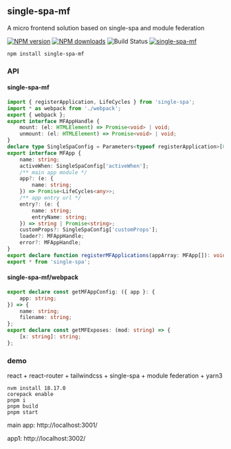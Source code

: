 ## single-spa-mf

A micro frontend solution based on single-spa and module federation

[![NPM version](https://badge.fury.io/js/single-spa-mf.png)](http://badge.fury.io/js/single-spa-mf)
[![NPM downloads](http://img.shields.io/npm/dm/single-spa-mf.svg)](https://npmjs.org/package/single-spa-mf)
![Build Status](https://github.com/yiminghe/single-spa-mf/actions/workflows/ci.yaml/badge.svg)
[![single-spa-mf](https://img.shields.io/endpoint?url=https://cloud.cypress.io/badge/simple/neygmi/main&style=flat&logo=cypress)](https://cloud.cypress.io/projects/neygmi/runs)

```
npm install single-spa-mf
```


### API

#### single-spa-mf

```ts
import { registerApplication, LifeCycles } from 'single-spa';
import * as webpack from './webpack';
export { webpack };
export interface MFAppHandle {
    mount: (el: HTMLElement) => Promise<void> | void;
    unmount: (el: HTMLElement) => Promise<void> | void;
}
declare type SingleSpaConfig = Parameters<typeof registerApplication>[0];
export interface MFApp {
    name: string;
    activeWhen: SingleSpaConfig['activeWhen'];
    /** main app module */
    app?: (e: {
        name: string;
    }) => Promise<LifeCycles<any>>;
    /** app entry url */
    entry?: (e: {
        name: string;
        entryName: string;
    }) => string | Promise<string>;
    customProps?: SingleSpaConfig['customProps'];
    loader?: MFAppHandle;
    error?: MFAppHandle;
}
export declare function registerMFApplications(appArray: MFApp[]): void;
export * from 'single-spa';

```

#### single-spa-mf/webpack

```ts
export declare const getMFAppConfig: ({ app }: {
    app: string;
}) => {
    name: string;
    filename: string;
};
export declare const getMFExposes: (mod: string) => {
    [x: string]: string;
};
```

### demo

react + react-router + tailwindcss + single-spa + module federation + yarn3

```
nvm install 18.17.0
corepack enable
pnpm i
pnpm build
pnpm start
```

main app: http://localhost:3001/

app1: http://localhost:3002/